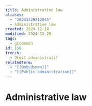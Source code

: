 ```yaml
---
title: Administrative law
aliases:
  - "20241229212045"
  - Administrative law
created: 2024-12-18
modified: 2024-12-29
tags:
  - gccommon
id: 156
french:
  - Droit administratif
relatedTerm:
  - "[[Ombudsman]]"
  - "[[Public administration]]"
---
```

# Administrative law
